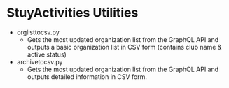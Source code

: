 # StuyActivities Utilities

-   orglisttocsv.py
    -   Gets the most updated organization list from the GraphQL API and outputs a basic organization list in CSV form (contains club name & active status)
-   archivetocsv.py
    -   Gets the most updated organization list from the GraphQL API and outputs detailed information in CSV form.
